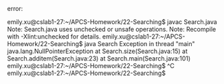 error:

emily.xu@cslab1-27:~/APCS-Homework/22-Searching$ javac Search.java
Note: Search.java uses unchecked or unsafe operations.
Note: Recompile with -Xlint:unchecked for details.
emily.xu@cslab1-27:~/APCS-Homework/22-Searching$ java Search
Exception in thread "main" java.lang.NullPointerException
	at Search.size(Search.java:15)
	at Search.additem(Search.java:23)
	at Search.main(Search.java:101)
emily.xu@cslab1-27:~/APCS-Homework/22-Searching$ ^C
emily.xu@cslab1-27:~/APCS-Homework/22-Searching$ 

